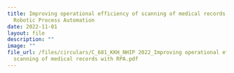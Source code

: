 ```yaml
---
title: Improving operational efficiency of scanning of medical records with
  Robotic Process Automation
date: 2022-11-01
layout: file
description: ""
image: ""
file_url: /files/circulars/C_681_KKH_NHIP 2022_Improving operational efficiency of
  scanning of medical records with RPA.pdf
---
```


